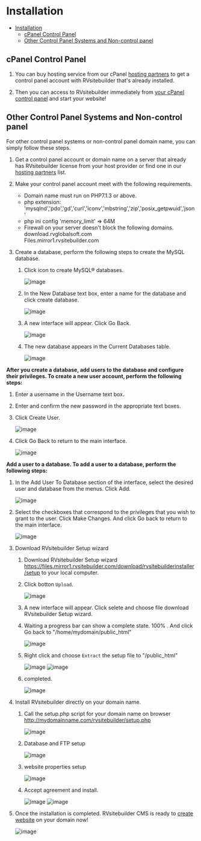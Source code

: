 # Installation

- [Installation](#installation)
  - [cPanel Control Panel](#cpanel-control-panel)
  - [Other Control Panel Systems and Non-control panel](#other-control-panel-systems-and-non-control-panel)

## cPanel Control Panel

1. You can buy hosting service from our cPanel [hosting partners](https://rvsitebuilder.com/hosting-partner/) to get a control panel account with RVsitebuilder that's already installed.

2. Then you can access to RVsitebuilder immediately from [your cPanel control panel](https://user.rvsitebuilder.com/docs/7.2/en/create-new-website) and start your website!

## Other Control Panel Systems and Non-control panel

For other control panel systems or non-control panel domain name, you can simply follow these steps.

1. Get a control panel account or domain name on a server that already has RVsitebuilder license from your host provider or find one in our [hosting partners](https://rvsitebuilder.com/hosting-partner/) list.

2. Make your control panel account meet with the following requirements.

   - Domain name must run on PHP7.1.3 or above.
   - php extension: 'mysqlnd','pdo','gd','curl','iconv','mbstring','zip','posix_getpwuid','json'
   - php ini config 'memory_limit' => 64M
   - Firewall on your server doesn't block the following domains.  
   download.rvglobalsoft.com  
   Files.mirror1.rvsitebuilder.com

3. Create a database, perform the following steps to create the MySQL database.

   1. Click icon to create MySQL® databases.

      ![image](images/install_nocp/create-db-step1.png)

   2. In the New Database text box, enter a name for the database and click create database.

      ![image](images/install_nocp/create-db-step2.png)

   3. A new interface will appear. Click Go Back.

      ![image](images/install_nocp/create-db-step3.png)

   4. The new database appears in the Current Databases table.

      ![image](images/install_nocp/create-db-step4.png)

**After you create a database, add users to the database and configure their privileges. To create a new user account, perform the following steps:**

1. Enter a username in the Username text box.
2. Enter and confirm the new password in the appropriate text boxes.
3. Click Create User.

   ![image](images/install_nocp/create-db-step5.png)

4. Click Go Back to return to the main interface.

   ![image](images/install_nocp/create-db-step6.png)

**Add a user to a database. To add a user to a database, perform the following steps:**

1. In the Add User To Database section of the interface, select the desired user and database from the menus. Click Add.

   ![image](images/install_nocp/create-db-step7.png)

2. Select the checkboxes that correspond to the privileges that you wish to grant to the user. Click Make Changes. And click Go back to return to the main interface.

   ![image](images/install_nocp/create-db-step8.png)

3. Download RVsitebuilder Setup wizard

   1. Download RVsitebuilder Setup wizard https://files.mirror1.rvsitebuilder.com/download/rvsitebuilderinstaller/setup to your local computer.

   2. Click botton `Upload`.
   
      ![image](images/install_nocp/upload1.png)

   3. A new interface will appear. Click selete and choose file download RVsitebuilder Setup wizard.

   4. Waiting a progress bar can show a complete state. 100% . And click Go back to "/home/mydomain/public_html"

      ![image](images/install_nocp/upload2.png)

   5. Right click and choose `Extract` the setup file to "/public_html"
   
      ![image](images/install_nocp/upload3.png)
      ![image](images/install_nocp/upload4.png)

   6. completed.

      ![image](images/install_nocp/upload5.png)

4. Install RVsitebuilder directly on your domain name.

   1. Call the setup.php script for your domain name on browser http://mydomainname.com/rvsitebuilder/setup.php

      ![image](images/install_nocp/Install-nocp-step1.png)

   2. Database and FTP setup

      ![image](images/install_nocp/Install-nocp-step2.png)

   3. website properties setup
   
      ![image](images/install_nocp/Install-nocp-step3.png)

   4. Accept agreement and install.

      ![image](images/install_nocp/Install-nocp-step4-1.png)
      ![image](images/install_nocp/Install-nocp-step4-2.png)

5. Once the installation is completed.
   RVsitebuilder CMS is ready to [create website](https://user.rvsitebuilder.com/docs/7.2/en/create-new-website) on your domain now!

   ![image](images/install_nocp/Install-nocp-step-login.png)